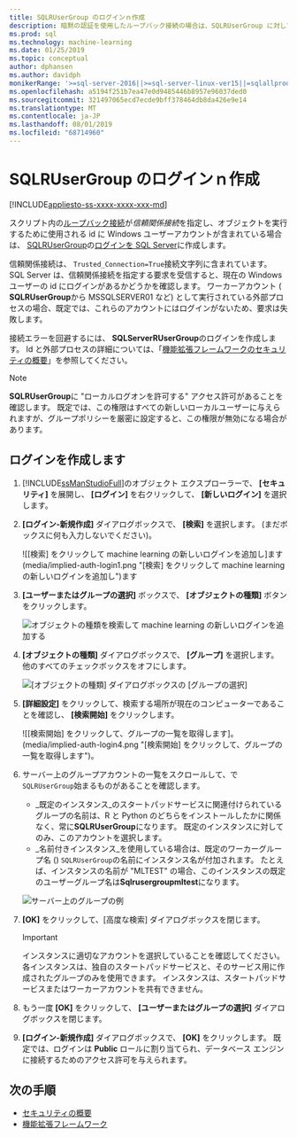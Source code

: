 ```yaml
---
title: SQLRUserGroup のログインｎ作成
description: 暗黙の認証を使用したループバック接続の場合は、SQLRUserGroup に対して SQL Server でログインを作成し、ワーカーアカウントがサーバーにログインできるようにします。これにより、呼び出し元のユーザーへの id 変換が返されます。
ms.prod: sql
ms.technology: machine-learning
ms.date: 01/25/2019
ms.topic: conceptual
author: dphansen
ms.author: davidph
monikerRange: '>=sql-server-2016||>=sql-server-linux-ver15||=sqlallproducts-allversions'
ms.openlocfilehash: a5194f251b7ea47e0d9485446b8957e96037ded0
ms.sourcegitcommit: 321497065ecd7ecde9bff378464db8da426e9e14
ms.translationtype: MT
ms.contentlocale: ja-JP
ms.lasthandoff: 08/01/2019
ms.locfileid: "68714960"
---
```

# <a name="create-a-login-for-sqlrusergroup"></a>SQLRUserGroup のログインｎ作成
[!INCLUDE[appliesto-ss-xxxx-xxxx-xxx-md](../../includes/appliesto-ss-xxxx-xxxx-xxx-md.md)]

スクリプト内の[ループバック接続](../../advanced-analytics/concepts/security.md#implied-authentication)が*信頼関係接続*を指定し、オブジェクトを実行するために使用される id に Windows ユーザーアカウントが含まれている場合は、 [SQLRUserGroup](../concepts/security.md#sqlrusergroup)の[ログインを SQL Server](https://docs.microsoft.com/sql/relational-databases/security/authentication-access/create-a-login)に作成します。

信頼関係接続は、 `Trusted_Connection=True`接続文字列に含まれています。 SQL Server は、信頼関係接続を指定する要求を受信すると、現在の Windows ユーザーの id にログインがあるかどうかを確認します。 ワーカーアカウント ( **SQLRUserGroup**から MSSQLSERVER01 など) として実行されている外部プロセスの場合、既定では、これらのアカウントにはログインがないため、要求は失敗します。

接続エラーを回避するには、 **SQLServerRUserGroup**のログインを作成します。 Id と外部プロセスの詳細については、「[機能拡張フレームワークのセキュリティの概要](../concepts/security.md)」を参照してください。

> [!Note]
> **SQLRUserGroup**に "ローカルログオンを許可する" アクセス許可があることを確認します。 既定では、この権限はすべての新しいローカルユーザーに与えられますが、グループポリシーを厳密に設定すると、この権限が無効になる場合があります。

## <a name="create-a-login"></a>ログインを作成します

1. [!INCLUDE[ssManStudioFull](../../includes/ssmanstudiofull-md.md)]のオブジェクト エクスプローラーで、 **[セキュリティ]** を展開し、 **[ログイン]** を右クリックして、 **[新しいログイン]** を選択します。

2. **[ログイン-新規作成]** ダイアログボックスで、 **[検索]** を選択します。 (まだボックスに何も入力しないでください)。
    
     ![[検索] をクリックして machine learning の新しいログインを追加し]ます(media/implied-auth-login1.png "[検索] をクリックして machine learning の新しいログインを追加し")ます

3. **[ユーザーまたはグループの選択]** ボックスで、 **[オブジェクトの種類]** ボタンをクリックします。

     ![オブジェクトの種類を検索して machine learning の新しいログインを追加する](media/implied-auth-login2.png "オブジェクトの種類を検索して machine learning の新しいログインを追加する")

4. **[オブジェクトの種類]** ダイアログボックスで、 **[グループ]** を選択します。 他のすべてのチェックボックスをオフにします。

     ![[オブジェクトの種類] ダイアログボックスの [グループの選択]](media/implied-auth-login3.png "[オブジェクトの種類] ダイアログボックスの [グループの選択]")

4. **[詳細設定]** をクリックして、検索する場所が現在のコンピューターであることを確認し、 **[検索開始]** をクリックします。

     ![[検索開始] をクリックして、グループの一覧を取得します]。(media/implied-auth-login4.png "[検索開始] をクリックして、グループの一覧を取得します")。

5. サーバー上のグループアカウントの一覧をスクロールして、で`SQLRUserGroup`始まるものがあることを確認します。
    
    + _既定のインスタンス_のスタートパッドサービスに関連付けられているグループの名前は、R と Python のどちらをインストールしたかに関係なく、常に**SQLRUserGroup**になります。 既定のインスタンスに対してのみ、このアカウントを選択します。
    + _名前付きインスタンス_を使用している場合は、既定のワーカーグループ名 () `SQLRUserGroup`の名前にインスタンス名が付加されます。 たとえば、インスタンスの名前が "MLTEST" の場合、このインスタンスの既定のユーザーグループ名は**Sqlrusergroupmltest**になります。
 
    ![サーバー上のグループの例](media/implied-auth-login5.png "サーバー上のグループの例")
   
5. **[OK]** をクリックして、[高度な検索] ダイアログボックスを閉じます。

    > [!IMPORTANT]
    > インスタンスに適切なアカウントを選択していることを確認してください。 各インスタンスは、独自のスタートパッドサービスと、そのサービス用に作成されたグループのみを使用できます。 インスタンスは、スタートパッドサービスまたはワーカーアカウントを共有できません。

6. もう一度 **[OK]** をクリックして、 **[ユーザーまたはグループの選択]** ダイアログボックスを閉じます。

7. **[ログイン-新規作成]** ダイアログボックスで、 **[OK]** をクリックします。 既定では、ログインは **Public** ロールに割り当てられ、データベース エンジンに接続するためのアクセス許可を与えられます。

## <a name="next-steps"></a>次の手順

+ [セキュリティの概要](../concepts/security.md)
+ [機能拡張フレームワーク](../concepts/extensibility-framework.md)
